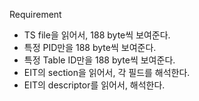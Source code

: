 Requirement
 - TS file을 읽어서, 188 byte씩 보여준다.
 - 특정 PID만을 188 byte씩 보여준다.
 - 특정 Table ID만을 188 byte씩 보여준다.
 - EIT의 section을 읽어서, 각 필드를 해석한다.
 - EIT의 descriptor를 읽어서, 해석한다.
 